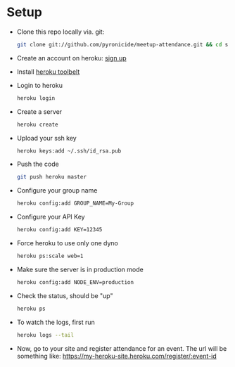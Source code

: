 # Setup

- Clone this repo locally via. git:

    ```bash
    git clone git://github.com/pyronicide/meetup-attendance.git && cd shout
    ```

- Create an account on heroku: [sign up](https://api.heroku.com/signup)

- Install [heroku toolbelt](https://toolbelt.heroku.com/)

- Login to heroku

    ```bash
    heroku login
    ```

- Create a server

    ```bash
    heroku create
    ```

- Upload your ssh key

    ```bash
    heroku keys:add ~/.ssh/id_rsa.pub
    ```

- Push the code

    ```bash
    git push heroku master
    ```
- Configure your group name

    ```bash
    heroku config:add GROUP_NAME=My-Group
    ```

- Configure your API Key

    ```bash
    heroku config:add KEY=12345
    ```

- Force heroku to use only one dyno

    ```bash
    heroku ps:scale web=1
    ```

- Make sure the server is in production mode

    ```bash
    heroku config:add NODE_ENV=production
    ```

- Check the status, should be "up"

    ```bash
    heroku ps
    ```

- To watch the logs, first run

    ```bash
    heroku logs --tail
    ```

- Now, go to your site and register attendance for an event. The url will be something like: https://my-heroku-site.heroku.com/register/:event-id
